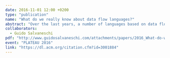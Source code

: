 ```yaml
---
date: 2016-11-01 12:00 +0200
type: "publication"
name: "What do we really know about data flow languages?"
abstract: "Over the last years, a number of languages based on data flow abstractions have been proposed in different important areas including Big Data, stream processing, reactive programming, real time analytics. While there is a general agreement that the data flow style simplifies the access to such complex systems compared to low level imperative APIs, this design has been substantiated by little evidence. In this paper, we advocate a systematic investigation of the design principles of data flow languages and suggest important research questions that urge to be addressed."
collaborators:
  - Guido Salvaneschi
pdf: "http://www.guidosalvaneschi.com/attachments/papers/2016_What-do-we-really-know-about-data-flow-languages_pdf.pdf"
event: "PLATEAU 2016"
link: "https://dl.acm.org/citation.cfm?id=3001884"
---
```

